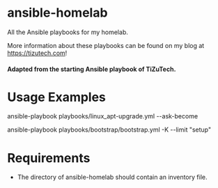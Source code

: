 # ansible-homelab
All the Ansible playbooks for my homelab.

More information about these playbooks can be found on my blog at https://tizutech.com!

#### Adapted from the starting Ansible playbook of TiZuTech.

# Usage Examples
ansible-playbook playbooks/linux_apt-upgrade.yml --ask-become

ansible-playbook playbooks/bootstrap/bootstrap.yml -K --limit "setup"

# Requirements
* The directory of ansible-homelab should contain an inventory file. 

